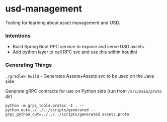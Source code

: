 # usd-management
Tooling for learning about asset management and USD.

### Intentions
- Build Spring Boot RPC service to expose and serve USD assets
- Add python layer to call RPC svc and use this within houdini

### Generating Things

`./gradlew build` - Generates Assets+Assets svc to be used on the Java side

Generate gRPC contracts for use on Python side (run from `/src/main/proto` dir)

`python -m grpc_tools.protoc -I . --python_out=../../../scripts/generated --grpc_python_out=../../../scripts/generated assets.proto`
